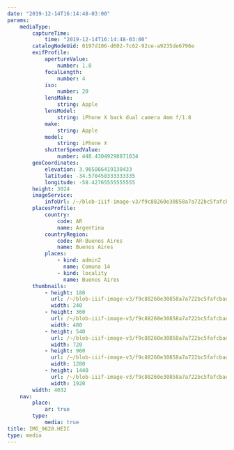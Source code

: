```yaml
---
date: "2019-12-14T16:14:48-03:00"
params:
    mediaType:
        captureTime:
            time: "2019-12-14T16:14:48-03:00"
        catalogNodeUid: 0197d106-d602-7c62-92ce-a9235de6796e
        exifProfile:
            apertureValue:
                number: 1.8
            focalLength:
                number: 4
            iso:
                number: 20
            lensMake:
                string: Apple
            lensModel:
                string: iPhone X back dual camera 4mm f/1.8
            make:
                string: Apple
            model:
                string: iPhone X
            shutterSpeedValue:
                number: 448.43049298871034
        geoCoordinates:
            elevation: 3.965866419138433
            latitude: -34.570458333333335
            longitude: -58.42765555555555
        height: 3024
        imageService:
            infoUrl: /~/blob-iiif-image-v3/f9c88260e30858a7a722bc5fafcbad2dcb7a993a70fdfe9f488bac7bc7d94e38/info.json
        placesProfile:
            country:
                code: AR
                name: Argentina
            countryRegion:
                code: AR-Buenos Aires
                name: Buenos Aires
            places:
                - kind: admin2
                  name: Comuna 14
                - kind: locality
                  name: Buenos Aires
        thumbnails:
            - height: 180
              url: /~/blob-iiif-image-v3/f9c88260e30858a7a722bc5fafcbad2dcb7a993a70fdfe9f488bac7bc7d94e38/full/240%2C180/0/default.jpg
              width: 240
            - height: 360
              url: /~/blob-iiif-image-v3/f9c88260e30858a7a722bc5fafcbad2dcb7a993a70fdfe9f488bac7bc7d94e38/full/480%2C360/0/default.jpg
              width: 480
            - height: 540
              url: /~/blob-iiif-image-v3/f9c88260e30858a7a722bc5fafcbad2dcb7a993a70fdfe9f488bac7bc7d94e38/full/720%2C540/0/default.jpg
              width: 720
            - height: 960
              url: /~/blob-iiif-image-v3/f9c88260e30858a7a722bc5fafcbad2dcb7a993a70fdfe9f488bac7bc7d94e38/full/1280%2C960/0/default.jpg
              width: 1280
            - height: 1440
              url: /~/blob-iiif-image-v3/f9c88260e30858a7a722bc5fafcbad2dcb7a993a70fdfe9f488bac7bc7d94e38/full/1920%2C1440/0/default.jpg
              width: 1920
        width: 4032
    nav:
        place:
            ar: true
        type:
            media: true
title: IMG_9620.HEIC
type: media
---
```

